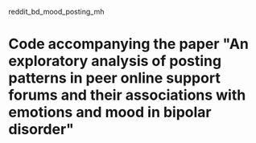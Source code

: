 reddit_bd_mood_posting_mh
# Code accompanying the paper "An exploratory analysis of posting patterns in peer online support forums and their associations with emotions and mood in bipolar disorder" 
